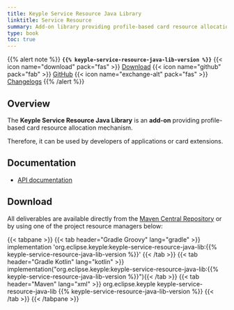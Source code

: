 ```yaml
---
title: Keyple Service Resource Java Library
linktitle: Service Resource
summary: Add-on library providing profile-based card resource allocation mechanism.
type: book
toc: true
---
```


{{% alert note %}}
**`{{% keyple-service-resource-java-lib-version %}}`**
<span class="component-metadata">{{< icon name="download" pack="fas" >}} [Download](#download)</span>
<span class="component-metadata">{{< icon name="github" pack="fab" >}} [GitHub](https://github.com/eclipse/keyple-service-resource-java-lib/)</span>
<span class="component-metadata">{{< icon name="exchange-alt" pack="fas" >}} [Changelogs](https://github.com/eclipse/keyple-service-resource-java-lib/releases/)</span>
{{% /alert %}}

## Overview

The **Keyple Service Resource Java Library** is an **add-on** providing profile-based card resource allocation mechanism.

Therefore, it can be used by developers of applications or card extensions.

## Documentation

* [API documentation](https://eclipse.github.io/keyple-service-resource-java-lib)

## Download

All deliverables are available directly from the [Maven Central Repository](https://search.maven.org/search?q=a:keyple-service-resource-java-lib) or by using one of the project resource managers below:

{{< tabpane >}}
{{< tab header="Gradle Groovy" lang="gradle" >}}
implementation 'org.eclipse.keyple:keyple-service-resource-java-lib:{{% keyple-service-resource-java-lib-version %}}'
{{< /tab >}}
{{< tab header="Gradle Kotlin" lang="kotlin" >}}
implementation("org.eclipse.keyple:keyple-service-resource-java-lib:{{% keyple-service-resource-java-lib-version %}}"){{< /tab >}}
{{< tab header="Maven" lang="xml" >}}
<dependency>
  <groupId>org.eclipse.keyple</groupId>
  <artifactId>keyple-service-resource-java-lib</artifactId>
  <version>{{% keyple-service-resource-java-lib-version %}}</version>
</dependency>
{{< /tab >}}
{{< /tabpane >}}